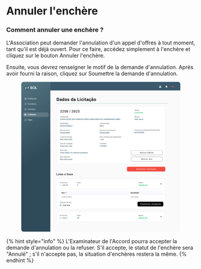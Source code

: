 # Annuler l'enchère

### Comment annuler une enchère ?

L'Association peut demander l'annulation d'un appel d'offres à tout moment, tant qu'il est déjà ouvert. Pour ce faire, accédez simplement à l'enchère et cliquez sur le bouton Annuler l'enchère.

Ensuite, vous devrez renseigner le motif de la demande d'annulation. Après avoir fourni la raison, cliquez sur Soumettre la demande d'annulation.

<figure><img src="../../../.gitbook/assets/Dados da Licitação (Concluída ) (1).png" alt=""><figcaption></figcaption></figure>

{% hint style="info" %}
L'Examinateur de l'Accord pourra accepter la demande d'annulation ou la refuser. S'il accepte, le statut de l'enchère sera "Annulé" ; s'il n'accepte pas, la situation d'enchères restera la même.
{% endhint %}
